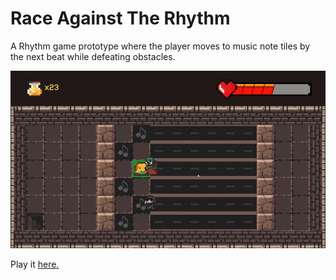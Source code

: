 # Race Against The Rhythm
A Rhythm game prototype where the player moves to music note tiles by the next beat while defeating obstacles. 

![Gameplay](https://github.com/nithishakumar/RaceAgainstTheRhythm/blob/main/Gameplay/Level2.gif)

Play it <a href="https://nithisha.itch.io/race-against-the-rhythm">here.</a>
